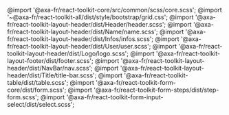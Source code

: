 @import '@axa-fr/react-toolkit-core/src/common/scss/core.scss';
@import '~@axa-fr/react-toolkit-all/dist/style/bootstrap/grid.css';
@import '@axa-fr/react-toolkit-layout-header/dist/Header/header.scss';
@import '@axa-fr/react-toolkit-layout-header/dist/Name/name.scss';
@import '@axa-fr/react-toolkit-layout-header/dist/Infos/infos.scss';
@import '@axa-fr/react-toolkit-layout-header/dist/User/user.scss';
@import '@axa-fr/react-toolkit-layout-header/dist/Logo/logo.scss';
@import '@axa-fr/react-toolkit-layout-footer/dist/footer.scss';
@import '@axa-fr/react-toolkit-layout-header/dist/NavBar/nav.scss';
@import '@axa-fr/react-toolkit-layout-header/dist/Title/title-bar.scss';
@import '@axa-fr/react-toolkit-table/dist/table.scss';
@import '@axa-fr/react-toolkit-form-core/dist/form.scss';
@import '@axa-fr/react-toolkit-form-steps/dist/step-form.scss';
@import '@axa-fr/react-toolkit-form-input-select/dist/select.scss';
